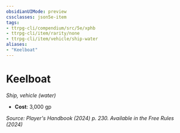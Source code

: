 ```yaml
---
obsidianUIMode: preview
cssclasses: json5e-item
tags:
- ttrpg-cli/compendium/src/5e/xphb
- ttrpg-cli/item/rarity/none
- ttrpg-cli/item/vehicle/ship-water
aliases: 
- "Keelboat"
---
```

# Keelboat
*Ship, vehicle (water)*  


- **Cost**: 3,000 gp

*Source: Player's Handbook (2024) p. 230. Available in the Free Rules (2024)*